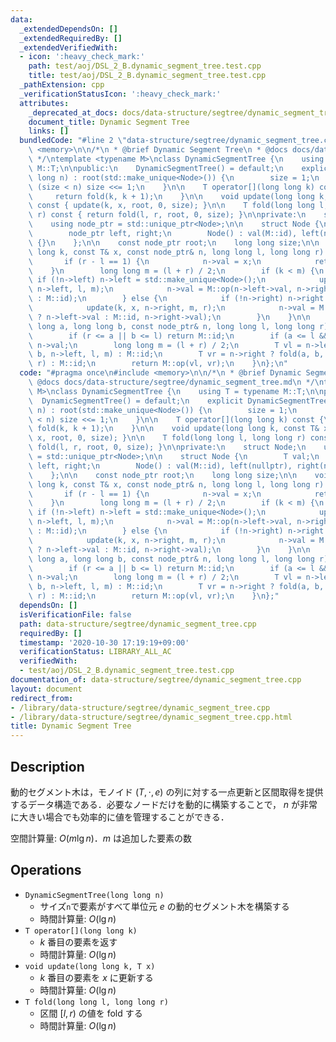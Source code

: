 ```yaml
---
data:
  _extendedDependsOn: []
  _extendedRequiredBy: []
  _extendedVerifiedWith:
  - icon: ':heavy_check_mark:'
    path: test/aoj/DSL_2_B.dynamic_segment_tree.test.cpp
    title: test/aoj/DSL_2_B.dynamic_segment_tree.test.cpp
  _pathExtension: cpp
  _verificationStatusIcon: ':heavy_check_mark:'
  attributes:
    _deprecated_at_docs: docs/data-structure/segtree/dynamic_segment_tree.md
    document_title: Dynamic Segment Tree
    links: []
  bundledCode: "#line 2 \"data-structure/segtree/dynamic_segment_tree.cpp\"\n#include\
    \ <memory>\n\n/*\n * @brief Dynamic Segment Tree\n * @docs docs/data-structure/segtree/dynamic_segment_tree.md\n\
    \ */\ntemplate <typename M>\nclass DynamicSegmentTree {\n    using T = typename\
    \ M::T;\n\npublic:\n    DynamicSegmentTree() = default;\n    explicit DynamicSegmentTree(long\
    \ long n) : root(std::make_unique<Node>()) {\n        size = 1;\n        while\
    \ (size < n) size <<= 1;\n    }\n\n    T operator[](long long k) const {\n   \
    \     return fold(k, k + 1);\n    }\n\n    void update(long long k, const T& x)\
    \ const { update(k, x, root, 0, size); }\n\n    T fold(long long l, long long\
    \ r) const { return fold(l, r, root, 0, size); }\n\nprivate:\n    struct Node;\n\
    \    using node_ptr = std::unique_ptr<Node>;\n\n    struct Node {\n        T val;\n\
    \        node_ptr left, right;\n        Node() : val(M::id), left(nullptr), right(nullptr)\
    \ {}\n    };\n\n    const node_ptr root;\n    long long size;\n\n    void update(long\
    \ long k, const T& x, const node_ptr& n, long long l, long long r) const {\n \
    \       if (r - l == 1) {\n            n->val = x;\n            return;\n    \
    \    }\n        long long m = (l + r) / 2;\n        if (k < m) {\n           \
    \ if (!n->left) n->left = std::make_unique<Node>();\n            update(k, x,\
    \ n->left, l, m);\n            n->val = M::op(n->left->val, n->right ? n->right->val\
    \ : M::id);\n        } else {\n            if (!n->right) n->right = std::make_unique<Node>();\n\
    \            update(k, x, n->right, m, r);\n            n->val = M::op(n->left\
    \ ? n->left->val : M::id, n->right->val);\n        }\n    }\n\n    T fold(long\
    \ long a, long long b, const node_ptr& n, long long l, long long r) const {\n\
    \        if (r <= a || b <= l) return M::id;\n        if (a <= l && r <= b) return\
    \ n->val;\n        long long m = (l + r) / 2;\n        T vl = n->left ? fold(a,\
    \ b, n->left, l, m) : M::id;\n        T vr = n->right ? fold(a, b, n->right, m,\
    \ r) : M::id;\n        return M::op(vl, vr);\n    }\n};\n"
  code: "#pragma once\n#include <memory>\n\n/*\n * @brief Dynamic Segment Tree\n *\
    \ @docs docs/data-structure/segtree/dynamic_segment_tree.md\n */\ntemplate <typename\
    \ M>\nclass DynamicSegmentTree {\n    using T = typename M::T;\n\npublic:\n  \
    \  DynamicSegmentTree() = default;\n    explicit DynamicSegmentTree(long long\
    \ n) : root(std::make_unique<Node>()) {\n        size = 1;\n        while (size\
    \ < n) size <<= 1;\n    }\n\n    T operator[](long long k) const {\n        return\
    \ fold(k, k + 1);\n    }\n\n    void update(long long k, const T& x) const { update(k,\
    \ x, root, 0, size); }\n\n    T fold(long long l, long long r) const { return\
    \ fold(l, r, root, 0, size); }\n\nprivate:\n    struct Node;\n    using node_ptr\
    \ = std::unique_ptr<Node>;\n\n    struct Node {\n        T val;\n        node_ptr\
    \ left, right;\n        Node() : val(M::id), left(nullptr), right(nullptr) {}\n\
    \    };\n\n    const node_ptr root;\n    long long size;\n\n    void update(long\
    \ long k, const T& x, const node_ptr& n, long long l, long long r) const {\n \
    \       if (r - l == 1) {\n            n->val = x;\n            return;\n    \
    \    }\n        long long m = (l + r) / 2;\n        if (k < m) {\n           \
    \ if (!n->left) n->left = std::make_unique<Node>();\n            update(k, x,\
    \ n->left, l, m);\n            n->val = M::op(n->left->val, n->right ? n->right->val\
    \ : M::id);\n        } else {\n            if (!n->right) n->right = std::make_unique<Node>();\n\
    \            update(k, x, n->right, m, r);\n            n->val = M::op(n->left\
    \ ? n->left->val : M::id, n->right->val);\n        }\n    }\n\n    T fold(long\
    \ long a, long long b, const node_ptr& n, long long l, long long r) const {\n\
    \        if (r <= a || b <= l) return M::id;\n        if (a <= l && r <= b) return\
    \ n->val;\n        long long m = (l + r) / 2;\n        T vl = n->left ? fold(a,\
    \ b, n->left, l, m) : M::id;\n        T vr = n->right ? fold(a, b, n->right, m,\
    \ r) : M::id;\n        return M::op(vl, vr);\n    }\n};"
  dependsOn: []
  isVerificationFile: false
  path: data-structure/segtree/dynamic_segment_tree.cpp
  requiredBy: []
  timestamp: '2020-10-30 17:19:19+09:00'
  verificationStatus: LIBRARY_ALL_AC
  verifiedWith:
  - test/aoj/DSL_2_B.dynamic_segment_tree.test.cpp
documentation_of: data-structure/segtree/dynamic_segment_tree.cpp
layout: document
redirect_from:
- /library/data-structure/segtree/dynamic_segment_tree.cpp
- /library/data-structure/segtree/dynamic_segment_tree.cpp.html
title: Dynamic Segment Tree
---
```

## Description

動的セグメント木は，モノイド $(T, \cdot, e)$ の列に対する一点更新と区間取得を提供するデータ構造である．必要なノードだけを動的に構築することで， $n$ が非常に大きい場合でも効率的に値を管理することができる．

空間計算量: $O(m\lg n)$．$m$ は追加した要素の数

## Operations

- `DynamicSegmentTree(long long n)`
    - サイズ`n`で要素がすべて単位元 $e$ の動的セグメント木を構築する
    - 時間計算量: $O(\lg n)$
- `T operator[](long long k)`
    - $k$ 番目の要素を返す
    - 時間計算量: $O(\lg n)$
- `void update(long long k, T x)`
    - $k$ 番目の要素を $x$ に更新する
    - 時間計算量: $O(\lg n)$
- `T fold(long long l, long long r)`
    - 区間 $[l, r)$ の値を fold する
    - 時間計算量: $O(\lg n)$